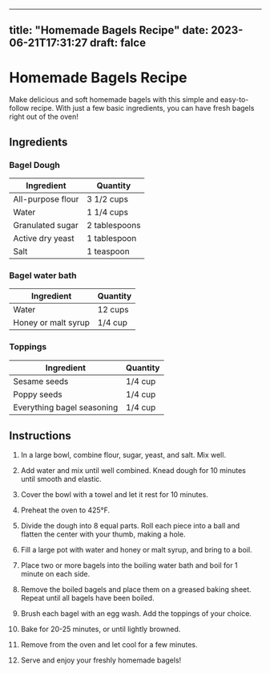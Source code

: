 
---
title: "Homemade Bagels Recipe"
date: 2023-06-21T17:31:27
draft: falce
---

# Homemade Bagels Recipe

Make delicious and soft homemade bagels with this simple and easy-to-follow recipe. With just a few basic ingredients, you can have fresh bagels right out of the oven!

## Ingredients

### Bagel Dough

| Ingredient | Quantity |
|------------|----------|
| All-purpose flour | 3 1/2 cups |
| Water | 1 1/4 cups |
| Granulated sugar | 2 tablespoons |
| Active dry yeast | 1 tablespoon |
| Salt | 1 teaspoon |

### Bagel water bath

| Ingredient | Quantity |
|------------|----------|
| Water | 12 cups |
| Honey or malt syrup | 1/4 cup |

### Toppings

| Ingredient | Quantity |
|------------|----------|
| Sesame seeds | 1/4 cup |
| Poppy seeds | 1/4 cup |
| Everything bagel seasoning | 1/4 cup |

## Instructions

1. In a large bowl, combine flour, sugar, yeast, and salt. Mix well.

2. Add water and mix until well combined. Knead dough for 10 minutes until smooth and elastic.

3. Cover the bowl with a towel and let it rest for 10 minutes.

4. Preheat the oven to 425°F.

5. Divide the dough into 8 equal parts. Roll each piece into a ball and flatten the center with your thumb, making a hole.

6. Fill a large pot with water and honey or malt syrup, and bring to a boil.

7. Place two or more bagels into the boiling water bath and boil for 1 minute on each side.

8. Remove the boiled bagels and place them on a greased baking sheet. Repeat until all bagels have been boiled.

9. Brush each bagel with an egg wash. Add the toppings of your choice.

10. Bake for 20-25 minutes, or until lightly browned.

11. Remove from the oven and let cool for a few minutes.

12. Serve and enjoy your freshly homemade bagels!
